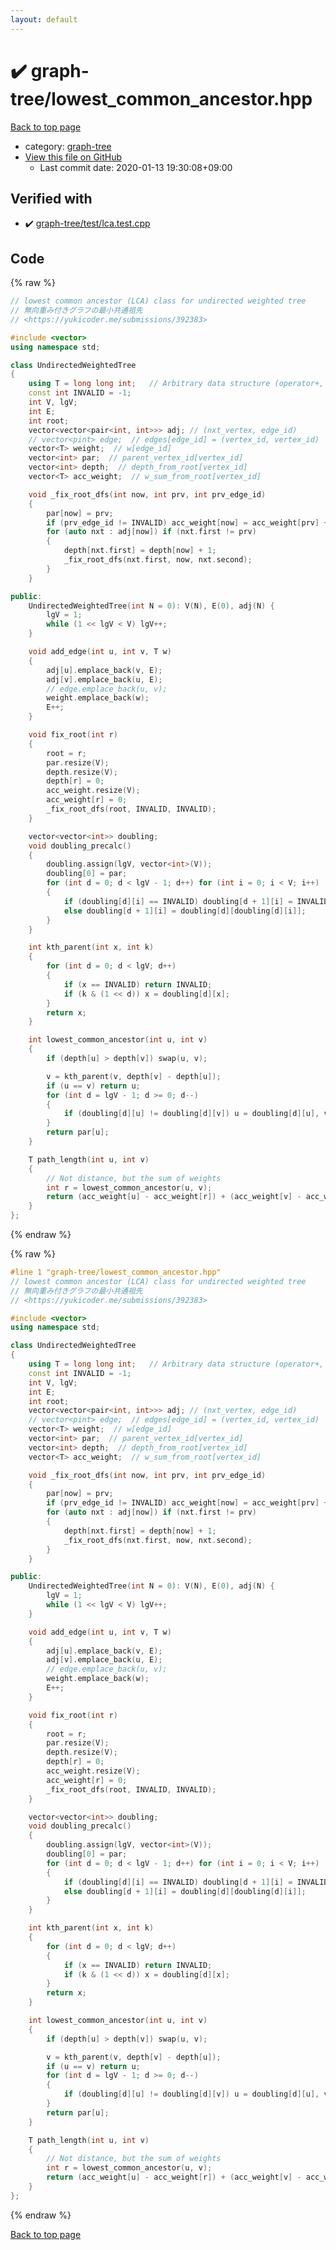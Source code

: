 ```yaml
---
layout: default
---
```


<!-- mathjax config similar to math.stackexchange -->
<script type="text/javascript" async
  src="https://cdnjs.cloudflare.com/ajax/libs/mathjax/2.7.5/MathJax.js?config=TeX-MML-AM_CHTML">
</script>
<script type="text/x-mathjax-config">
  MathJax.Hub.Config({
    TeX: { equationNumbers: { autoNumber: "AMS" }},
    tex2jax: {
      inlineMath: [ ['$','$'] ],
      processEscapes: true
    },
    "HTML-CSS": { matchFontHeight: false },
    displayAlign: "left",
    displayIndent: "2em"
  });
</script>

<script type="text/javascript" src="https://cdnjs.cloudflare.com/ajax/libs/jquery/3.4.1/jquery.min.js"></script>
<script src="https://cdn.jsdelivr.net/npm/jquery-balloon-js@1.1.2/jquery.balloon.min.js" integrity="sha256-ZEYs9VrgAeNuPvs15E39OsyOJaIkXEEt10fzxJ20+2I=" crossorigin="anonymous"></script>
<script type="text/javascript" src="../../assets/js/copy-button.js"></script>
<link rel="stylesheet" href="../../assets/css/copy-button.css" />


# :heavy_check_mark: graph-tree/lowest_common_ancestor.hpp

<a href="../../index.html">Back to top page</a>

* category: <a href="../../index.html#aea7f79aded53b9cdf48a7ce3f3ec60e">graph-tree</a>
* <a href="{{ site.github.repository_url }}/blob/master/graph-tree/lowest_common_ancestor.hpp">View this file on GitHub</a>
    - Last commit date: 2020-01-13 19:30:08+09:00




## Verified with

* :heavy_check_mark: <a href="../../verify/graph-tree/test/lca.test.cpp.html">graph-tree/test/lca.test.cpp</a>


## Code

<a id="unbundled"></a>
{% raw %}
```cpp
// lowest common ancestor (LCA) class for undirected weighted tree
// 無向重み付きグラフの最小共通祖先
// <https://yukicoder.me/submissions/392383>

#include <vector>
using namespace std;

class UndirectedWeightedTree
{
    using T = long long int;   // Arbitrary data structure (operator+, operator- must be defined)
    const int INVALID = -1;
    int V, lgV;
    int E;
    int root;
    vector<vector<pair<int, int>>> adj; // (nxt_vertex, edge_id)
    // vector<pint> edge;  // edges[edge_id] = (vertex_id, vertex_id)
    vector<T> weight;  // w[edge_id]
    vector<int> par;  // parent_vertex_id[vertex_id]
    vector<int> depth;  // depth_from_root[vertex_id]
    vector<T> acc_weight;  // w_sum_from_root[vertex_id]

    void _fix_root_dfs(int now, int prv, int prv_edge_id)
    {
        par[now] = prv;
        if (prv_edge_id != INVALID) acc_weight[now] = acc_weight[prv] + weight[prv_edge_id];
        for (auto nxt : adj[now]) if (nxt.first != prv)
        {
            depth[nxt.first] = depth[now] + 1;
            _fix_root_dfs(nxt.first, now, nxt.second);
        }
    }

public:
    UndirectedWeightedTree(int N = 0): V(N), E(0), adj(N) {
        lgV = 1;
        while (1 << lgV < V) lgV++;
    }

    void add_edge(int u, int v, T w)
    {
        adj[u].emplace_back(v, E);
        adj[v].emplace_back(u, E);
        // edge.emplace_back(u, v);
        weight.emplace_back(w);
        E++;
    }

    void fix_root(int r)
    {
        root = r;
        par.resize(V);
        depth.resize(V);
        depth[r] = 0;
        acc_weight.resize(V);
        acc_weight[r] = 0;
        _fix_root_dfs(root, INVALID, INVALID);
    }

    vector<vector<int>> doubling;
    void doubling_precalc()
    {
        doubling.assign(lgV, vector<int>(V));
        doubling[0] = par;
        for (int d = 0; d < lgV - 1; d++) for (int i = 0; i < V; i++)
        {
            if (doubling[d][i] == INVALID) doubling[d + 1][i] = INVALID;
            else doubling[d + 1][i] = doubling[d][doubling[d][i]];
        }
    }

    int kth_parent(int x, int k)
    {
        for (int d = 0; d < lgV; d++)
        {
            if (x == INVALID) return INVALID;
            if (k & (1 << d)) x = doubling[d][x];
        }
        return x;
    }

    int lowest_common_ancestor(int u, int v)
    {
        if (depth[u] > depth[v]) swap(u, v);

        v = kth_parent(v, depth[v] - depth[u]);
        if (u == v) return u;
        for (int d = lgV - 1; d >= 0; d--)
        {
            if (doubling[d][u] != doubling[d][v]) u = doubling[d][u], v = doubling[d][v];
        }
        return par[u];
    }

    T path_length(int u, int v)
    {
        // Not distance, but the sum of weights
        int r = lowest_common_ancestor(u, v);
        return (acc_weight[u] - acc_weight[r]) + (acc_weight[v] - acc_weight[r]);
    }
};

```
{% endraw %}

<a id="bundled"></a>
{% raw %}
```cpp
#line 1 "graph-tree/lowest_common_ancestor.hpp"
// lowest common ancestor (LCA) class for undirected weighted tree
// 無向重み付きグラフの最小共通祖先
// <https://yukicoder.me/submissions/392383>

#include <vector>
using namespace std;

class UndirectedWeightedTree
{
    using T = long long int;   // Arbitrary data structure (operator+, operator- must be defined)
    const int INVALID = -1;
    int V, lgV;
    int E;
    int root;
    vector<vector<pair<int, int>>> adj; // (nxt_vertex, edge_id)
    // vector<pint> edge;  // edges[edge_id] = (vertex_id, vertex_id)
    vector<T> weight;  // w[edge_id]
    vector<int> par;  // parent_vertex_id[vertex_id]
    vector<int> depth;  // depth_from_root[vertex_id]
    vector<T> acc_weight;  // w_sum_from_root[vertex_id]

    void _fix_root_dfs(int now, int prv, int prv_edge_id)
    {
        par[now] = prv;
        if (prv_edge_id != INVALID) acc_weight[now] = acc_weight[prv] + weight[prv_edge_id];
        for (auto nxt : adj[now]) if (nxt.first != prv)
        {
            depth[nxt.first] = depth[now] + 1;
            _fix_root_dfs(nxt.first, now, nxt.second);
        }
    }

public:
    UndirectedWeightedTree(int N = 0): V(N), E(0), adj(N) {
        lgV = 1;
        while (1 << lgV < V) lgV++;
    }

    void add_edge(int u, int v, T w)
    {
        adj[u].emplace_back(v, E);
        adj[v].emplace_back(u, E);
        // edge.emplace_back(u, v);
        weight.emplace_back(w);
        E++;
    }

    void fix_root(int r)
    {
        root = r;
        par.resize(V);
        depth.resize(V);
        depth[r] = 0;
        acc_weight.resize(V);
        acc_weight[r] = 0;
        _fix_root_dfs(root, INVALID, INVALID);
    }

    vector<vector<int>> doubling;
    void doubling_precalc()
    {
        doubling.assign(lgV, vector<int>(V));
        doubling[0] = par;
        for (int d = 0; d < lgV - 1; d++) for (int i = 0; i < V; i++)
        {
            if (doubling[d][i] == INVALID) doubling[d + 1][i] = INVALID;
            else doubling[d + 1][i] = doubling[d][doubling[d][i]];
        }
    }

    int kth_parent(int x, int k)
    {
        for (int d = 0; d < lgV; d++)
        {
            if (x == INVALID) return INVALID;
            if (k & (1 << d)) x = doubling[d][x];
        }
        return x;
    }

    int lowest_common_ancestor(int u, int v)
    {
        if (depth[u] > depth[v]) swap(u, v);

        v = kth_parent(v, depth[v] - depth[u]);
        if (u == v) return u;
        for (int d = lgV - 1; d >= 0; d--)
        {
            if (doubling[d][u] != doubling[d][v]) u = doubling[d][u], v = doubling[d][v];
        }
        return par[u];
    }

    T path_length(int u, int v)
    {
        // Not distance, but the sum of weights
        int r = lowest_common_ancestor(u, v);
        return (acc_weight[u] - acc_weight[r]) + (acc_weight[v] - acc_weight[r]);
    }
};

```
{% endraw %}

<a href="../../index.html">Back to top page</a>

